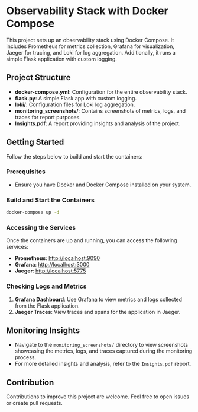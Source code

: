 # Observability Stack with Docker Compose

This project sets up an observability stack using Docker Compose. It includes Prometheus for metrics collection, Grafana for visualization, Jaeger for tracing, and Loki for log aggregation. Additionally, it runs a simple Flask application with custom logging.

## Project Structure

- **docker-compose.yml**: Configuration for the entire observability stack.
- **flask.py**: A simple Flask app with custom logging.
- **loki/**: Configuration files for Loki log aggregation.
- **monitoring_screenshots/**: Contains screenshots of metrics, logs, and traces for report purposes.
- **Insights.pdf**: A report providing insights and analysis of the project.

## Getting Started

Follow the steps below to build and start the containers:

### Prerequisites

- Ensure you have Docker and Docker Compose installed on your system.

### Build and Start the Containers

```bash
docker-compose up -d
```

### Accessing the Services

Once the containers are up and running, you can access the following services:

- **Prometheus**: [http://localhost:9090](http://localhost:9090)
- **Grafana**: [http://localhost:3000](http://localhost:3000)
- **Jaeger**: [http://localhost:5775](http://localhost:5775)

### Checking Logs and Metrics

1. **Grafana Dashboard**: Use Grafana to view metrics and logs collected from the Flask application.
2. **Jaeger Traces**: View traces and spans for the application in Jaeger.

## Monitoring Insights

- Navigate to the `monitoring_screenshots/` directory to view screenshots showcasing the metrics, logs, and traces captured during the monitoring process.
- For more detailed insights and analysis, refer to the `Insights.pdf` report.

## Contribution

Contributions to improve this project are welcome. Feel free to open issues or create pull requests.



